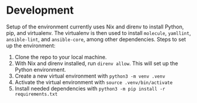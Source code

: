 # Development
Setup of the environment currently uses Nix and direnv to install Python, pip, and virtualenv. The virtualenv is then used to install `molecule`, `yamllint`, `ansible-lint`, and `ansible-core`, among other dependencies. Steps to set up the environment:
1. Clone the repo to your local machine.
1. With Nix and direnv installed, run `direnv allow`. This will set up the Python environment.
1. Create a new virtual environment with `python3 -m venv .venv`
1. Activate the virtual environment with `source .venv/bin/activate`
1. Install needed dependencies with `python3 -m pip install -r requirements.txt`
